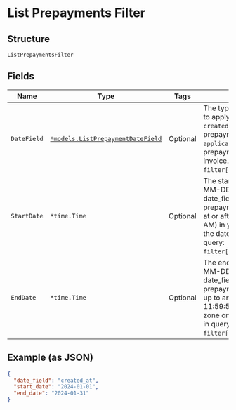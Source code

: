 
# List Prepayments Filter

## Structure

`ListPrepaymentsFilter`

## Fields

| Name | Type | Tags | Description |
|  --- | --- | --- | --- |
| `DateField` | [`*models.ListPrepaymentDateField`](../../doc/models/list-prepayment-date-field.md) | Optional | The type of filter you would like to apply to your search. `created_at` - Time when prepayment was created. `application_at` - Time when prepayment was applied to invoice. Use in query `filter[date_field]=created_at`. |
| `StartDate` | `*time.Time` | Optional | The start date (format YYYY-MM-DD) with which to filter the date_field. Returns prepayments with a timestamp at or after midnight (12:00:00 AM) in your site's time zone on the date specified. Use in query: `filter[start_date]=2011-12-15`. |
| `EndDate` | `*time.Time` | Optional | The end date (format YYYY-MM-DD) with which to filter the date_field. Returns prepayments with a timestamp up to and including 11:59:59PM in your site's time zone on the date specified. Use in query: `filter[end_date]=2011-12-15`. |

## Example (as JSON)

```json
{
  "date_field": "created_at",
  "start_date": "2024-01-01",
  "end_date": "2024-01-31"
}
```

